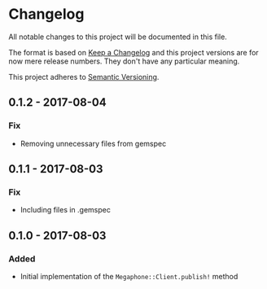 # Changelog

All notable changes to this project will be documented in this file.

The format is based on [Keep a Changelog](http://keepachangelog.com/en/1.0.0/) and
this project versions are for now mere release numbers. They don't have any particular meaning.

This project adheres to [Semantic Versioning](http://semver.org/spec/v2.0.0.html).


## 0.1.2 - 2017-08-04

### Fix

- Removing unnecessary files from gemspec

## 0.1.1 - 2017-08-03

### Fix

- Including files in .gemspec

## 0.1.0 - 2017-08-03

### Added

- Initial implementation of the `Megaphone::Client.publish!` method

